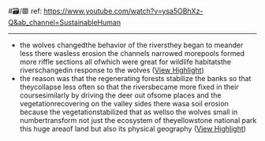 #🗃/🟥 
ref: 
https://www.youtube.com/watch?v=ysa5OBhXz-Q&ab_channel=SustainableHuman

---

- the wolves changedthe behavior of the riversthey began to meander less there wasless erosion the channels narrowed morepools formed more riffle sections all ofwhich were great for wildlife habitatsthe riverschangedin response to the wolves ([View Highlight](https://read.readwise.io/read/01gqyp3sgj4v0rega43562fzxe))
- the reason was that the regenerating
  forests stabilize the banks so that theycollapse less often so that the riversbecame more fixed in their coursesimilarly by driving the deer out ofsome places and the vegetationrecovering on the valley sides there wasa soil erosion because the vegetationstabilized that as wellso the wolves small in numbertransform not just the ecosystem of theyellowstone national park this huge areaof land but also
  its physical geography ([View Highlight](https://read.readwise.io/read/01gqyp4ve3j03hg97kdnnv2dh2))
